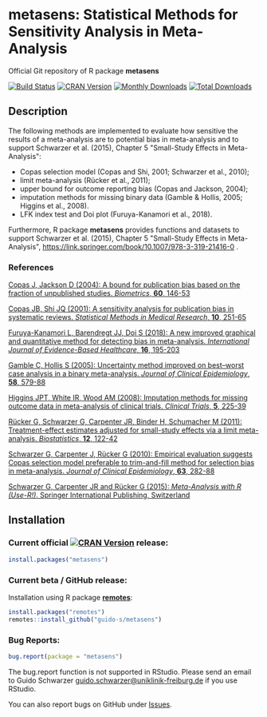 # metasens: Statistical Methods for Sensitivity Analysis in Meta-Analysis
Official Git repository of R package **metasens**

[![Build Status](https://travis-ci.org/guido-s/metasens.svg?branch=master)](https://travis-ci.org/guido-s/metasens)
[![CRAN Version](http://www.r-pkg.org/badges/version/metasens)](https://cran.r-project.org/package=metasens)
[![Monthly Downloads](http://cranlogs.r-pkg.org/badges/metasens)](http://cranlogs.r-pkg.org/badges/metasens)
[![Total Downloads](http://cranlogs.r-pkg.org/badges/grand-total/metasens)](http://cranlogs.r-pkg.org/badges/grand-total/metasens)


## Description

The following methods are implemented to evaluate how sensitive the results of a meta-analysis are to potential bias in meta-analysis and to support Schwarzer et al. (2015), Chapter 5 "Small-Study Effects in Meta-Analysis":
 - Copas selection model (Copas and Shi, 2001; Schwarzer et al., 2010);
 - limit meta-analysis (Rücker et al., 2011);
 - upper bound for outcome reporting bias (Copas and Jackson, 2004);
 - imputation methods for missing binary data (Gamble & Hollis, 2005; Higgins et al., 2008).
 - LFK index test and Doi plot (Furuya-Kanamori et al., 2018).

Furthermore, R package **metasens** provides functions and datasets to
support Schwarzer et al. (2015), Chapter 5 "Small-Study Effects in
Meta-Analysis", https://link.springer.com/book/10.1007/978-3-319-21416-0 .

### References

[Copas J, Jackson D (2004): A bound for publication bias based on the fraction of unpublished studies. *Biometrics*, **60**, 146-53](https://scholar.google.de/scholar?q=Copas+Jackson+2004+A+bound+for+publication+bias+based+on+the+fraction+of+unpublished+studies)

[Copas JB, Shi JQ (2001): A sensitivity analysis for publication bias in systematic reviews. *Statistical Methods in Medical Research*, **10**, 251-65](https://scholar.google.de/scholar?q=Copas+Shi+2001+A+sensitivity+analysis+for+publication+bias+in+systematic+reviews)


[Furuya-Kanamori L, Barendregt JJ, Doi S (2018): A new improved graphical and quantitative method for detecting bias in meta-analysis. *International Journal of Evidence-Based Healthcare*, **16**, 195-203](https://scholar.google.de/scholar?q=10.1097%2FXEB.0000000000000141)

[Gamble C, Hollis S (2005): Uncertainty method improved on best–worst case analysis in a binary meta-analysis. *Journal of Clinical Epidemiology*, **58**, 579-88](https://scholar.google.de/scholar?q=Gamble+Hollis+2005+Uncertainty+Meta)

[Higgins JPT, White IR, Wood AM (2008): Imputation methods for missing outcome data in meta-analysis of clinical trials. *Clinical Trials*, **5**, 225-39](https://scholar.google.de/scholar?q=Higgins+White+Wood+2008+Imputation+methods+Clinical+Trials)

[Rücker G, Schwarzer G, Carpenter JR, Binder H, Schumacher M (2011): Treatment-effect estimates adjusted for small-study effects via a limit meta-analysis. *Biostatistics*, **12**, 122-42](https://scholar.google.de/scholar?q=Rücker+Schwarzer+Carpenter+Binder+Schumacher+2011+Treatment-effect+estimates+adjusted+for+small-study+effects+via+a+limit+meta-analysis)

[Schwarzer G, Carpenter J, Rücker G (2010): Empirical evaluation suggests Copas selection model preferable to trim-and-fill method for selection bias in meta-analysis. *Journal of Clinical Epidemiology*, **63**, 282-88](https://scholar.google.de/scholar?q=Schwarzer+Carpenter+Rücker+2010+Empirical+evaluation+suggests+Copas+selection+model+preferable+to+trim-and-fill+method+for+selection+bias+in+meta-analysis)

[Schwarzer G, Carpenter JR and Rücker G (2015): *Meta-Analysis with R (Use-R!)*. Springer International Publishing, Switzerland](https://link.springer.com/book/10.1007/978-3-319-21416-0)


## Installation

### Current official [![CRAN Version](http://www.r-pkg.org/badges/version/metasens)](https://cran.r-project.org/package=metasens) release:
```r
install.packages("metasens")
```

### Current beta / GitHub release:

Installation using R package
[**remotes**](https://cran.r-project.org/package=remotes):
```r
install.packages("remotes")
remotes::install_github("guido-s/metasens")
```


### Bug Reports:

```r
bug.report(package = "metasens")
```

The bug.report function is not supported in RStudio. Please send an
email to Guido Schwarzer <guido.schwarzer@uniklinik-freiburg.de> if
you use RStudio.

You can also report bugs on GitHub under
[Issues](https://github.com/guido-s/metasens/issues).

